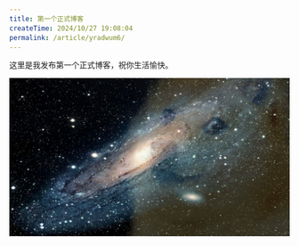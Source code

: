 ```yaml
---
title: 第一个正式博客
createTime: 2024/10/27 19:08:04
permalink: /article/yradwum6/
---
```

这里是我发布第一个正式博客，祝你生活愉快。

![doge!](dogeuni.jpg)